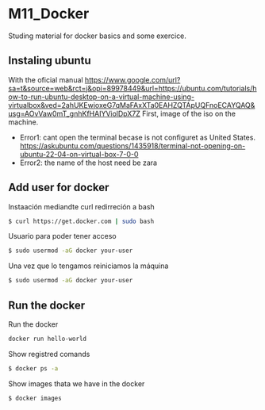 # M11_Docker
Studing material for docker basics and some exercice.

## Instaling ubuntu
With the oficial manual
https://www.google.com/url?sa=t&source=web&rct=j&opi=89978449&url=https://ubuntu.com/tutorials/how-to-run-ubuntu-desktop-on-a-virtual-machine-using-virtualbox&ved=2ahUKEwjoxeG7qMaFAxXTa0EAHZQTApUQFnoECAYQAQ&usg=AOvVaw0mT_gnhKfHAIYViolDpX7Z
First, image of the iso on the machine.

- Error1: cant open the terminal becase is not configuret as United States.
https://askubuntu.com/questions/1435918/terminal-not-opening-on-ubuntu-22-04-on-virtual-box-7-0-0
- Error2: the name of the host need be zara

## Add user for docker
Instaación mediandte curl redirreción a bash
```bash
$ curl https://get.docker.com | sudo bash
```
Usuario para poder tener acceso
```bash
$ sudo usermod -aG docker your-user
```
Una vez que lo tengamos reiniciamos la máquina
```bash
$ sudo usermod -aG docker your-user
```

## Run the docker
Run the docker
```bash
docker run hello-world
```
Show registred comands
```bash
$ docker ps -a
```
Show images thata we have in the docker
```bash
$ docker images
```
